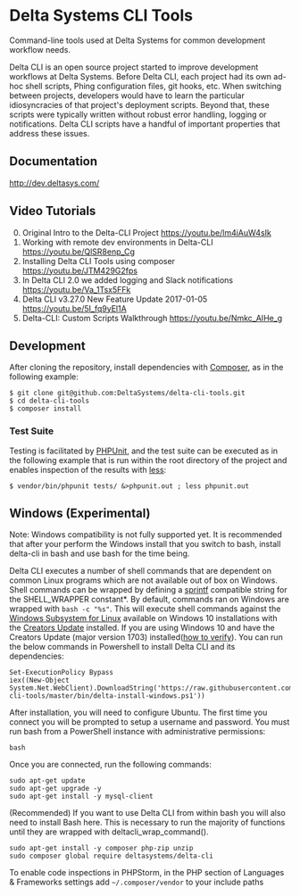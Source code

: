 # Delta Systems CLI Tools

Command-line tools used at Delta Systems for common development workflow needs.

Delta CLI is an open source project started to improve development workflows at Delta Systems. Before Delta CLI, each project had its own ad-hoc shell scripts, Phing configuration files, git hooks, etc. When switching between projects, developers would have to learn the particular idiosyncracies of that project's deployment scripts. Beyond that, these scripts were typically written without robust error handling, logging or notifications. Delta CLI scripts have a handful of important properties that address these issues.

## Documentation

http://dev.deltasys.com/

## Video Tutorials

0. Original Intro to the Delta-CLI Project https://youtu.be/lm4iAuW4sIk
0. Working with remote dev environments in Delta-CLI https://youtu.be/QlSR8enp_Cg
0. Installing Delta CLI Tools using composer https://youtu.be/JTM429G2fps
0. In Delta CLI 2.0 we added logging and Slack notifications https://youtu.be/Va_1Tsx5FFk
0. Delta CLI v3.27.0 New Feature Update 2017-01-05 https://youtu.be/5I_fq9yEl1A
0. Delta-CLI: Custom Scripts Walkthrough https://youtu.be/Nmkc_AIHe_g

## Development

After cloning the repository, install dependencies with [Composer](https://getcomposer.org/), as in the following
example:

    $ git clone git@github.com:DeltaSystems/delta-cli-tools.git
    $ cd delta-cli-tools
    $ composer install

### Test Suite

Testing is facilitated by [PHPUnit](https://phpunit.de/), and the test suite can be executed as in the following example
that is run within the root directory of the project and enables inspection of the results with
[less](http://www.greenwoodsoftware.com/less/):

    $ vendor/bin/phpunit tests/ &>phpunit.out ; less phpunit.out


## Windows (Experimental)

Note: Windows compatibility is not fully supported yet. It is recommended that after your perform the Windows install that you switch to bash, 
install delta-cli in bash and use bash for the time being.

Delta CLI executes a number of shell commands that are dependent on common Linux programs which are not available out
of box on Windows. Shell commands can be wrapped by defining a [sprintf](http://php.net/sprintf) compatible string for the SHELL_WRAPPER constant*.
By default, commands ran on Windows are wrapped with `bash -c "%s"`. This will execute shell commands against the
[Windows Subsystem for Linux](https://blogs.msdn.microsoft.com/wsl/) available on Windows 10 installations with the
[Creators Update](https://www.microsoft.com/en-us/software-download/windows10) installed. If you are using Windows 10
and have the Creators Update (major version 1703) installed([how to verify](https://www.microsoft.com/en-us/software-download/windows10)).
You can run the below commands in Powershell to install Delta CLI and its dependencies:

```
Set-ExecutionPolicy Bypass
iex((New-Object System.Net.WebClient).DownloadString('https://raw.githubusercontent.com/DeltaSystems/delta-cli-tools/master/bin/delta-install-windows.ps1'))
```

After installation, you will need to configure Ubuntu. The first time you connect you will be prompted to setup a username and password. You must run bash 
from a PowerShell instance with administrative permissions:

```
bash
```

Once you are connected, run the following commands:

```
sudo apt-get update
sudo apt-get upgrade -y
sudo apt-get install -y mysql-client
```

(Recommended) If you want to use Delta CLI from within bash you will also need to install Bash here. This is necessary to run the majority of functions
until they are wrapped with deltacli_wrap_command().

```
sudo apt-get install -y composer php-zip unzip
sudo composer global require deltasystems/delta-cli
```

To enable code inspections in PHPStorm, in the PHP section of Languages & Frameworks settings add `~/.composer/vendor` to your include paths
